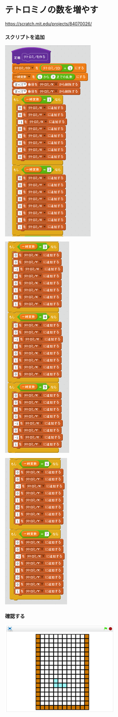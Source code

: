 # テトロミノの数を増やす

https://scratch.mit.edu/projects/84070026/

### スクリプトを追加

![](t001.png)

![](t002.png)

![](t003.png)

### 確認する

![](test.png)
